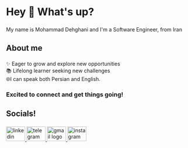 <h1 align="left">Hey 👋 What's up?</h1>

###

<p align="left">My name is Mohammad Dehghani and I'm a Software Engineer, from Iran</p>

###

<h2 align="left">About me</h2>

###

<p align="left">✨ Eager to grow and explore new opportunities<br>📚 Lifelong learner seeking new challenges<br>🌐I can speak both Persian and English.</p>

###

<h3 align="left">Excited to connect and get things going!</h3>

###

<h2 align="left">Socials!</h2>

###

<div align="left">
  <a href="https://www.linkedin.com/in/dehqanimohammad/" target="_blank">
    <img src="https://raw.githubusercontent.com/maurodesouza/profile-readme-generator/master/src/assets/icons/social/linkedin/default.svg" width="52" height="40" alt="linkedin logo"  />
  </a>
  <a href="https://t.me/thatsaboutmoh" target="_blank">
    <img src="https://raw.githubusercontent.com/maurodesouza/profile-readme-generator/master/src/assets/icons/social/telegram/default.svg" width="52" height="40" alt="telegram logo"  />
  </a>
  <a href="dehqaniimohamad@gmail.com" target="_blank">
    <img src="https://raw.githubusercontent.com/maurodesouza/profile-readme-generator/master/src/assets/icons/social/gmail/default.svg" width="52" height="40" alt="gmail logo"  />
  </a>
  <a href="https://www.instagram.com/mohammad.4real?igsh=MTZ5NDN3Yzk1dmViaw%3D%3D&utm_source=qr" target="_blank">
    <img src="https://raw.githubusercontent.com/maurodesouza/profile-readme-generator/master/src/assets/icons/social/instagram/default.svg" width="52" height="40" alt="instagram logo"  />
  </a>
</div>

###
